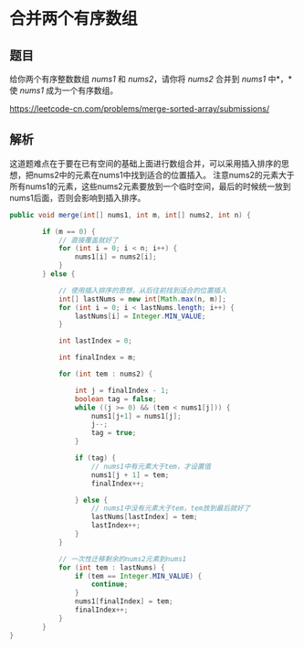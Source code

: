 # 合并两个有序数组



## 题目

给你两个有序整数数组 *nums1* 和 *nums2*，请你将 *nums2* 合并到 *nums1* 中*，*使 *nums1* 成为一个有序数组。

https://leetcode-cn.com/problems/merge-sorted-array/submissions/



## 解析

这道题难点在于要在已有空间的基础上面进行数组合并，可以采用插入排序的思想，把nums2中的元素在nums1中找到适合的位置插入。 注意nums2的元素大于所有nums1的元素，这些nums2元素要放到一个临时空间，最后的时候统一放到nums1后面，否则会影响到插入排序。

```java
public void merge(int[] nums1, int m, int[] nums2, int n) {

        if (m == 0) {
            // 直接覆盖就好了
            for (int i = 0; i < n; i++) {
                nums1[i] = nums2[i];
            }
        } else {

            // 使用插入排序的思想，从后往前找到适合的位置插入
            int[] lastNums = new int[Math.max(n, m)];
            for (int i = 0; i < lastNums.length; i++) {
                lastNums[i] = Integer.MIN_VALUE;
            }

            int lastIndex = 0;

            int finalIndex = m;

            for (int tem : nums2) {

                int j = finalIndex - 1;
                boolean tag = false;
                while ((j >= 0) && (tem < nums1[j])) {
                    nums1[j+1] = nums1[j];
                    j--;
                    tag = true;
                }

                if (tag) {
                    // nums1中有元素大于tem，才设置值
                    nums1[j + 1] = tem;
                    finalIndex++;

                } else {
                    // nums1中没有元素大于tem，tem放到最后就好了
                    lastNums[lastIndex] = tem;
                    lastIndex++;
                }
            }

            // 一次性迁移剩余的nums2元素到nums1
            for (int tem : lastNums) {
                if (tem == Integer.MIN_VALUE) {
                    continue;
                }
                nums1[finalIndex] = tem;
                finalIndex++;
            }
        }
}
```

